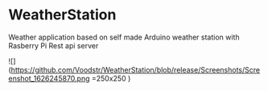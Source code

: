 # WeatherStation

Weather application based on self made Arduino weather station with Rasberry Pi Rest api server


![](https://github.com/Voodstr/WeatherStation/blob/release/Screenshots/Screenshot_1626245870.png =250x250 )
